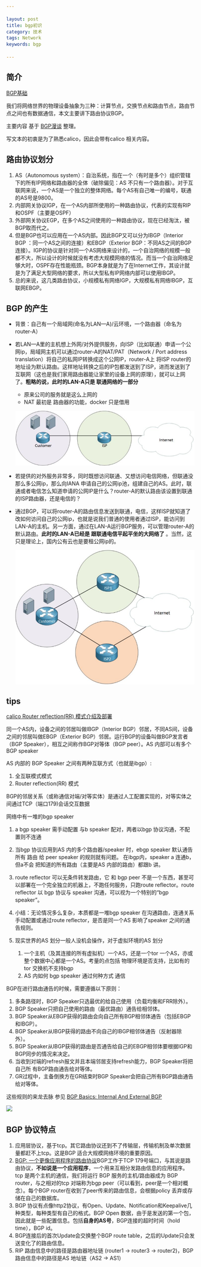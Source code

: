 ```yaml
---

layout: post
title: bgp初识
category: 技术
tags: Network
keywords: bgp

---
```


## 简介

[BGP基础](http://www.h3c.com.cn/MiniSite/Technology_Circle/Net_Reptile/The_Tthree/Home/Catalog/201010/696842_97665_0.htm)

我们将网络世界的物理设备抽象为三种：计算节点，交换节点和路由节点，路由节点之间也有数据通信，本文主要讲下路由协议BGP。

主要内容 基于 [BGP漫谈](https://zhuanlan.zhihu.com/p/25433049) 整理。

写文本的初衷是为了熟悉calico，因此会带有calico 相关内容。

## 路由协议划分

1. AS（Autonomous system）：自治系统，指在一个（有时是多个）组织管辖下的所有IP网络和路由器的全体（破除偏见：AS 不只有一个路由器）。对于互联网来说，一个AS是一个独立的整体网络。每个AS有自己唯一的编号，联通的AS号是9800。
2. 内部网关协议IGP，在一个AS内部所使用的一种路由协议，代表的实现有RIP和OSPF（主要是OSPF）
3. 外部网关协议EGP，在多个AS之间使用的一种路由协议，现在已经淘汰，被BGP取而代之。
4. 但是BGP也可以应用在一个AS内部。因此BGP又可以分为IBGP（Interior BGP ：同一个AS之间的连接）和EBGP（Exterior BGP：不同AS之间的BGP连接）。IGP的协议是针对同一个AS网络来设计的，一个自治网络的规模一般都不大，所以设计的时候就没有考虑大规模网络的情况。而当一个自治网络足够大时，OSPF存在性能瓶颈。BGP本身就是为了在Internet工作，其设计就是为了满足大型网络的要求，所以大型私有IP网络内部可以使用IBGP。
5. 总的来说，这几类路由协议，小规模私有网络IGP，大规模私有网络IBGP，互联网EBGP。

## BGP 的产生

* 背景：自己有一个局域网(命名为LAN—A)/云环境，一个路由器（命名为router-A）
* 若LAN—A里的主机想上外网/对外提供服务，向ISP（比如联通）申请一个公网ip，局域网主机可以通过router-A的NAT/PAT（Network / Port address translation）将自己的私网IP转换成这个公网IP，router-A上 将ISP router的地址设为默认路由。这样地址转换之后的IP包都发送到了ISP，进而发送到了互联网（这也是我们家用路由器能让家里的设备上网的原理），就可以上网了。**粗略的说，此时的LAN-A只是 联通网络的一部分**

	* 原来公司的服务就是这么上网的
	* NAT 最初是 路由器的功能，docker 只是借用

	![](/public/upload/architecture/bgp_1.jpg)
	
* 若提供的对外服务非常多，同时既想访问联通、又想访问电信网络，但联通没那么多公网ip，那么向IANA 申请自己的公网ip池，组建自己的AS。此时，联通或者电信怎么知道申请的公网IP是什么？router-A的默认路由该设置到联通的ISP路由器，还是电信的？
* 通过BGP，可以将router-A的路由信息发送到联通，电信，这样ISP就知道了改如何访问自己的公网ip，也就是说我们普通的使用者通过ISP，能访问到LAN-A的主机。另一方面，通过在LAN-A运行BGP服务，可以管理router-A的默认路由。**此时的LAN-A已经是 跟联通电信平起平坐的大网络了** 。当然，这只是理论上，国内公有云也是要租公网ip的。

	![](/public/upload/architecture/bgp_2.jpg)
	
## tips

[calico Router reflection(RR) 模式介绍及部署](https://www.yangcs.net/posts/calico-rr/)


同一个AS内，设备之间的邻居叫做IBGP（Interior BGP）邻居，不同AS间，设备之间的邻居叫做EBGP（Exterior BGP）邻居。运行BGP的设备叫做BGP发言者（BGP Speaker），相互之间称作BGP对等体（BGP peer）。AS 内部可以有多个 BGP speaker

AS 内部的 BGP Speaker 之间有两种互联方式（也就是ibgp）:

1. 全互联模式模式
2. Router reflection(RR) 模式

BGP的邻居关系（或称通信对端/对等实体）是通过人工配置实现的，对等实体之间通过TCP（端口179)会话交互数据

网络中有一堆的bgp speaker

1. a bgp speaker 需手动配置 与b speaker 配对，两者以bgp 协议沟通，不配置则不连通
2. 当bgp 协议应用到AS 内的多个路由器/speaker 时，ebgp speaker 默认通告所有 路由 给 peer speaker 的规则就有问题。 在ibgp内，speaker a 连通b，但a不会 把知道的所有路由（主要是AS 内部的路由）都跟b 讲。
3. route reflector 可以无条件转发路由，它 和 bgp peer 不是一个东西，甚至可以部署在一个完全独立的机器上，不跑任何服务，只跑route reflector。route reflector 以 bgp 协议与 speaker 沟通，可以视为一个特别的“bgp speaker”。
4. 小结：无论情况多么复杂，本质都是一堆bgp speaker 在沟通路由，连通关系手动配置或通过route reflector，是否是同一个AS 影响了speaker 之间的通告规则。
5. 现实世界的AS 划分一般人没机会操作，对于虚拟环境的AS 划分

	1. 一个主机（及其连接的所有虚拟机）一个AS，还是一个tor 一个AS，亦或整个数据中心都是一个AS。考量的点包括 物理环境是否支持，比如有的tor 交换机不支持bgp
	2. AS 内如何 bgp speaker 通过何种方式 通信


BGP在进行路由通告的时候，需要遵循以下原则：

1. 多条路径时，BGP Speaker只选最优的给自己使用（负载均衡和FRR除外）。
2. BGP Speaker只把自己使用的路由（最优路由）通告给相邻体。
3. BGP Speaker从EBGP获得的路由会向自己所有BGP相邻体通告（包括EBGP和IBGP）。
4. BGP Speaker从IBGP获得的路由不向自己的IBGP相邻体通告（反射器除外）。
5. BGP Speaker从IBGP获得的路由是否通告给自己的EBGP相邻体要根据IGP和BGP同步的情况来决定。
6. 当收到对端的refresh报文并且本端邻居支持refresh能力，BGP Speaker将把自己所 有BGP路由通告给对等体。
7. GR过程中，主备倒换方在GR结束时BGP Speaker会把自己所有BGP路由通告给对等体。

这些规则的来龙去脉 参见 [BGP Basics: Internal And External BGP](https://www.networkcomputing.com/data-centers/bgp-basics-internal-and-external-bgp/1830126875)

![](/public/upload/architecture/bgp_3.jpeg)


## BGP 协议特点

1. 应用层协议，基于tcp。其它路由协议还到不了传输层，传输机制及单次数据量都赶不上tcp。这是BGP 适合大规模网络环境的重要原因。
2. [BGP: 一个更像应用程序的路由协议](https://zhuanlan.zhihu.com/p/22031402)BGP工作于TCP 179号端口，与其说是路由协议，**不如说是一个应用程序**，一个用来互相分发路由信息的应用程序。tcp 是两个主机的通信，我们将运行 BGP 服务的主机/路由器成为 BGP router，与之相对的tcp 对端称为bgp peer（可以看到，peer是一个相对概念）。每个BGP router在收到了peer传来的路由信息，会根据policy 丢弃或存储在自己的数据库。
3. BGP 协议有点像http2协议，有Open、Update、Notification和Keepalive几种类型，每种类型有自己的格式。BGP Open 数据，由于是发送的第一个包，因此就是一些配置信息。包括**自身的AS号**，BGP连接的超时时间（hold time），BGP id。
4. BGP连接后的首次Update会交换整个BGP route table，之后的Update只会发送变化了的路由信息。
5. RIP 路由信息中的路径是路由器地址链 (router1 -> router3 -> router2)，BGP 路由信息中的路径是AS 地址链（AS2 -> AS1）
